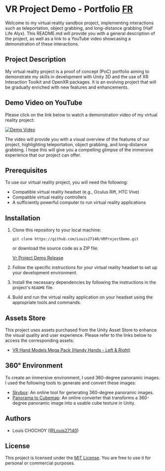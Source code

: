 # VR Project Demo - Portfolio [FR](README.md)

Welcome to my virtual reality sandbox project, implementing interactions such as teleportation, object grabbing, and long-distance grabbing (Half Life Alyx). This README.md will provide you with a general description of the project, as well as a link to a YouTube video showcasing a demonstration of these interactions.

## Project Description

My virtual reality project is a proof of concept (PoC) portfolio aiming to demonstrate my skills in development with Unity 3D and the use of XR Interaction Toolkit and OpenXR packages. It is an evolving project that will be gradually enriched with new features and enhancements.

## Demo Video on YouTube

Please click on the link below to watch a demonstration video of my virtual reality project:

[![Demo Video](https://i1.ytimg.com/vi/rHYu4AqBN0Q/hqdefault.jpg)](https://youtu.be/rHYu4AqBN0Q)

The video will provide you with a visual overview of the features of our project, highlighting teleportation, object grabbing, and long-distance grabbing. I hope this will give you a compelling glimpse of the immersive experience that our project can offer.

## Prerequisites

To use our virtual reality project, you will need the following:

- Compatible virtual reality headset (e.g., Oculus Rift, HTC Vive)
- Compatible virtual reality controllers
- A sufficiently powerful computer to run virtual reality applications

## Installation

1. Clone this repository to your local machine:

   ```
   git clone https://github.com/Louis27140/VRProjectDemo.git
   ```

   or download the source code as a ZIP file.

   
    [Vr Project Demo Release](https://github.com/Louis27140/VRProjectDemo/releases/download/1.0.0/VRProjectDemo.zip)

2. Follow the specific instructions for your virtual reality headset to set up your development environment.

3. Install the necessary dependencies by following the instructions in the project's `README` file.

4. Build and run the virtual reality application on your headset using the appropriate tools and commands.

## Assets Store

This project uses assets purchased from the Unity Asset Store to enhance the visual quality and user experience. Please refer to the links below to access the corresponding assets:

- [VR Hand Models Mega Pack (Handy Hands - Left & Right)](https://assetstore.unity.com/packages/3d/characters/humanoids/vr-hand-models-mega-pack-handy-hands-left-right-200607)

## 360° Environment

To create an immersive environment, I used 360-degree panoramic images. I used the following tools to generate and convert these images:

- [Skybox](https://skybox.blockadelabs.com/): An online tool for generating 360-degree panoramic images.
- [Panorama to Cubemap](https://jaxry.github.io/panorama-to-cubemap/): An online converter that transforms a 360-degree panoramic image into a usable cube texture in Unity.

## Authors

- Louis CHOCHOY ([@Louis27140](https://github.com/Louis27140))

## License

This project is licensed under the [MIT License](LICENSE). You are free to use it for personal or commercial purposes.
